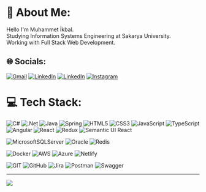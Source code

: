 # 💫 About Me:
Hello I'm Muhammet İkbal. <br>Studying Information Systems Engineering at Sakarya University.<br>Working with Full Stack Web Development.


## 🌐 Socials:
[![Gmail](https://img.shields.io/badge/%20-Gmail-D14836?logo=gmail&logoColor=white)](mailto:muhammed.yakupoglu@gmail.com)
[![LinkedIn](https://img.shields.io/badge/LinkedIn-%230077B5.svg?logo=linkedin&logoColor=white)](https://linkedin.com/in/muhammet-ikbal-yakupoglu) 
[![LinkedIn](https://img.shields.io/badge/Stack_Overflow-FE7A16?logo=stack-overflow&logoColor=white)](https://stackoverflow.com/users/18466420)
[![Instagram](https://img.shields.io/badge/Instagram-%23E4405F.svg?logo=Instagram&logoColor=white)](https://instagram.com/mikbalyakupoglu) 


# 💻 Tech Stack:
![C#](https://img.shields.io/badge/c%23-%23239120.svg?style=plastic&logo=c-sharp&logoColor=white) 
![.Net](https://img.shields.io/badge/.NET-5C2D91?style=plastic&logo=.net&logoColor=white)
![Java](https://img.shields.io/badge/java-%23ED8B00.svg?style=plastic&logo=openjdk&logoColor=white) 
![Spring](https://img.shields.io/badge/spring-%236DB33F.svg?style=plastic&logo=spring&logoColor=white)
![HTML5](https://img.shields.io/badge/html5-%23E34F26.svg?style=plastic&logo=html5&logoColor=white) 
![CSS3](https://img.shields.io/badge/css3-%231572B6.svg?style=plastic&logo=css3&logoColor=white) 
![JavaScript](https://img.shields.io/badge/javascript-%23323330.svg?style=plastic&logo=javascript&logoColor=%23F7DF1E)
![TypeScript](https://img.shields.io/badge/typescript-%23007ACC.svg?style=plastic&logo=typescript&logoColor=white)
![Angular](https://img.shields.io/badge/angular-%23DD0031.svg?style=plastic&logo=angular&logoColor=white) 
![React](https://img.shields.io/badge/react-%2320232a.svg?style=plastic&logo=react&logoColor=%2361DAFB) 
![Redux](https://img.shields.io/badge/redux-%23593d88.svg?style=plastic&logo=redux&logoColor=white) 
![Semantic UI React](https://img.shields.io/badge/Semantic%20UI%20React-%2335BDB2.svg?style=plastic&logo=SemanticUIReact&logoColor=white) 

![MicrosoftSQLServer](https://img.shields.io/badge/Microsoft%20SQL%20Sever-CC2927?style=plastic&logo=microsoft%20sql%20server&logoColor=white)
![Oracle](https://img.shields.io/badge/Oracle-F80000?style=plastic&logo=oracle&logoColor=white)
![Redis](https://img.shields.io/badge/redis-%23DD0031.svg?style=plastic&logo=redis&logoColor=white)

![Docker](https://img.shields.io/badge/docker-%230db7ed.svg?style=plastic&logo=docker&logoColor=white)
![AWS](https://img.shields.io/badge/AWS-%23FF9900.svg?style=plastic&logo=amazon-aws&logoColor=white) 
![Azure](https://img.shields.io/badge/azure-%230072C6.svg?style=plastic&logo=azure-devops&logoColor=white)
![Netlify](https://img.shields.io/badge/netlify-%23000000.svg?style=plastic&logo=netlify&logoColor=#00C7B7)

![GIT](https://img.shields.io/badge/Git-fc6d26?style=plastic&logo=git&logoColor=white)
![GitHub](https://img.shields.io/badge/GitHub-%23121011.svg?style=plastic&logo=github&logoColor=white) 
![Jira](https://img.shields.io/badge/jira-%230A0FFF.svg?style=plastic&logo=jira&logoColor=white) 
![Postman](https://img.shields.io/badge/Postman-FF6C37?style=plastic&logo=postman&logoColor=white)
![Swagger](https://img.shields.io/badge/-Swagger-%23Clojure?style=plastic&logo=swagger&logoColor=white) 

---
![](https://komarev.com/ghpvc/?username=MikbalYakupoglu)

<!-- Proudly created with GPRM ( https://gprm.itsvg.in ) -->
